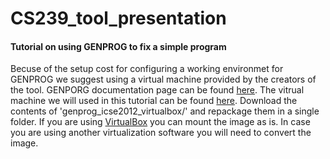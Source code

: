 # CS239_tool_presentation

#### Tutorial on using GENPROG to fix a simple program
Becuse of the setup cost for configuring a working environmet for GENPROG we suggest using a virtual machine provided by the creators of the tool.
GENPORG documentation page can be found [here](http://dijkstra.cs.virginia.edu/genprog/).
The vitrual machine we will used in this tutorial can be found [here](http://dijkstra.cs.virginia.edu/genprog/resources/autorepairbenchmarks/VirtualMachines/).
Download the contents of 'genprog_icse2012_virtualbox/' and repackage them in a single folder.
If you are using [VirtualBox](http://www.virtualbox.org/) you can mount the image as is.
In case you are using another virtualization software you will need to convert the image.

###
